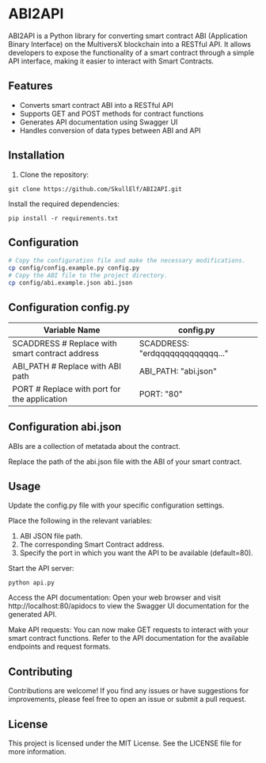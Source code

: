 # ABI2API

ABI2API is a Python library for converting smart contract ABI (Application Binary Interface) on the MultiversX blockchain into a RESTful API. It allows developers to expose the functionality of a smart contract through a simple API interface, making it easier to interact with Smart Contracts.

## Features

- Converts smart contract ABI into a RESTful API
- Supports GET and POST methods for contract functions
- Generates API documentation using Swagger UI
- Handles conversion of data types between ABI and API

## Installation

1. Clone the repository:

```
git clone https://github.com/SkullElf/ABI2API.git
```
Install the required dependencies:
```
pip install -r requirements.txt
```

## Configuration

```bash
# Copy the configuration file and make the necessary modifications.
cp config/config.example.py config.py
# Copy the ABI file to the project directory.
cp config/abi.example.json abi.json
```

## Configuration config.py
| Variable Name                                      | config.py                                 |
| -------------------------------------------------- | ----------------------------------------- |
| SCADDRESS # Replace with smart contract address    | SCADDRESS: "erdqqqqqqqqqqqqq..."          |
| ABI_PATH # Replace with ABI path                   | ABI_PATH: "abi.json"                      |
| PORT # Replace with port for the application       | PORT: "80"                                |

## Configuration abi.json
ABIs are a collection of metatada about the contract.

Replace the path of the abi.json file with the ABI of your smart contract.

## Usage

Update the config.py file with your specific configuration settings.

Place the following in the relevant variables:
1. ABI JSON file path.
2. The corresponding Smart Contract address.
3. Specify the port in which you want the API to be available (default=80).
   
Start the API server:

```
python api.py
```

Access the API documentation:
Open your web browser and visit http://localhost:80/apidocs to view the Swagger UI documentation for the generated API.

Make API requests:
You can now make GET requests to interact with your smart contract functions. Refer to the API documentation for the available endpoints and request formats.

## Contributing
Contributions are welcome! If you find any issues or have suggestions for improvements, please feel free to open an issue or submit a pull request.

## License
This project is licensed under the MIT License. See the LICENSE file for more information.
